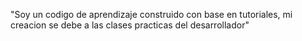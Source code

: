 <p>"Soy un codigo de aprendizaje construido con base en tutoriales, mi creacion se debe a las clases practicas del desarrollador"</p>
